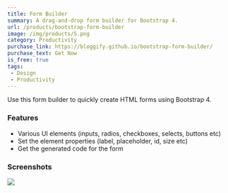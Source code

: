 ```yaml
---
title: Form Builder
summary: A drag-and-drop form builder for Bootstrap 4.
url: /products/bootstrap-form-builder
image: /img/products/5.png
category: Productivity
purchase_link: https://bloggify.github.io/bootstrap-form-builder/
purchase_text: Get Now
is_free: true
tags:
 - Design
 - Productivity
---
```


Use this form builder to quickly create HTML forms using Bootstrap 4.

### Features

 - Various UI elements (inputs, radios, checkboxes, selects, buttons etc)
 - Set the element properties (label, placeholder, id, size etc)
 - Get the generated code for the form

### Screenshots

![](/products/4/1.png)
